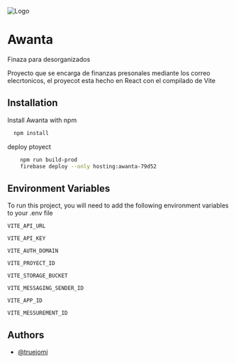 ![Logo](https://i.postimg.cc/LXLxbHWN/logo.png)

# Awanta
Finaza para desorganizados

Proyecto que se encarga de finanzas presonales mediante los correo elecrtonicos, el proyecot esta hecho en React con el compilado de Vite

## Installation

Install Awanta with npm

```bash
  npm install
```

deploy ptoyect
```bash
    npm run build-prod
    firebase deploy --only hosting:awanta-79d52
```
    
## Environment Variables

To run this project, you will need to add the following environment variables to your .env file

`VITE_API_URL`


`VITE_API_KEY`


`VITE_AUTH_DOMAIN`


`VITE_PROYECT_ID`


`VITE_STORAGE_BUCKET`


`VITE_MESSAGING_SENDER_ID`


`VITE_APP_ID`


`VITE_MESSUREMENT_ID`


## Authors

- [@truejomi](https://github.com/trueJomi)
